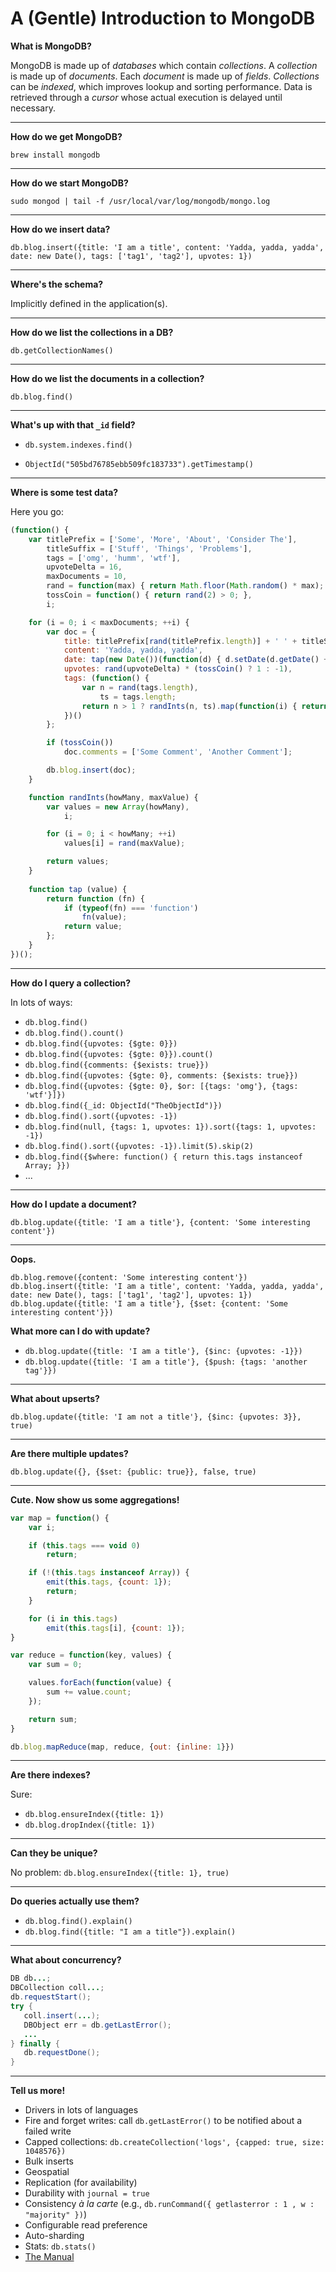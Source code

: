 # A (Gentle) Introduction to MongoDB

**What is MongoDB?**

MongoDB is made up of *databases* which contain *collections*. A *collection* is made up of *documents*. Each *document* is made up of *fields*. *Collections* can be *indexed*, which improves lookup and sorting performance. Data is retrieved through a *cursor* whose actual execution is delayed until necessary.

* * *

**How do we get MongoDB?**

    brew install mongodb

* * *
   
**How do we start MongoDB?**

    sudo mongod | tail -f /usr/local/var/log/mongodb/mongo.log 

* * *
  
**How do we insert data?**

    db.blog.insert({title: 'I am a title', content: 'Yadda, yadda, yadda', date: new Date(), tags: ['tag1', 'tag2'], upvotes: 1})

* * *

**Where's the schema?**

Implicitly defined in the application(s).

* * *

**How do we list the collections in a DB?**

    db.getCollectionNames()

* * *

**How do we list the documents in a collection?**

    db.blog.find()

* * *

**What's up with that `_id` field?**

* `db.system.indexes.find()`

* `ObjectId("505bd76785ebb509fc183733").getTimestamp()`

* * *

**Where is some test data?**

Here you go:

```javascript
(function() {
	var titlePrefix = ['Some', 'More', 'About', 'Consider The'],
	    titleSuffix = ['Stuff', 'Things', 'Problems'],
	    tags = ['omg', 'humm', 'wtf'],
	    upvoteDelta = 16,
	    maxDocuments = 10,
	    rand = function(max) { return Math.floor(Math.random() * max); },
	    tossCoin = function() { return rand(2) > 0; },
	    i;

	for (i = 0; i < maxDocuments; ++i) {
	  	var doc = {
		  	title: titlePrefix[rand(titlePrefix.length)] + ' ' + titleSuffix[rand(titleSuffix.length)],
		  	content: 'Yadda, yadda, yadda',
		  	date: tap(new Date())(function(d) { d.setDate(d.getDate() + rand(maxDocuments)); }),
		  	upvotes: rand(upvoteDelta) * (tossCoin() ? 1 : -1),
		  	tags: (function() {
	  			var n = rand(tags.length),
	  			    ts = tags.length;
	  			return n > 1 ? randInts(n, ts).map(function(i) { return tags[i]; }) : tags[rand(ts)]
		  	})()
	  	};

  		if (tossCoin()) 
  			doc.comments = ['Some Comment', 'Another Comment'];

		db.blog.insert(doc);
  	}

	function randInts(howMany, maxValue) {
	  	var values = new Array(howMany),
  		    i;

		for (i = 0; i < howMany; ++i) 
			values[i] = rand(maxValue);

		return values;
	}
	
	function tap (value) { 
		return function (fn) {
			if (typeof(fn) === 'function')
				fn(value);
			return value;
		};
	}
})();
```

* * *

**How do I query a collection?**

In lots of ways:

* `db.blog.find()`
* `db.blog.find().count()`
* `db.blog.find({upvotes: {$gte: 0}})`
* `db.blog.find({upvotes: {$gte: 0}}).count()`
* `db.blog.find({comments: {$exists: true}})`
* `db.blog.find({upvotes: {$gte: 0}, comments: {$exists: true}})`
* `db.blog.find({upvotes: {$gte: 0}, $or: [{tags: 'omg'}, {tags: 'wtf'}]})`
* `db.blog.find({_id: ObjectId("TheObjectId")})`
* `db.blog.find().sort({upvotes: -1})`
* `db.blog.find(null, {tags: 1, upvotes: 1}).sort({tags: 1, upvotes: -1})`
* `db.blog.find().sort({upvotes: -1}).limit(5).skip(2)`
* `db.blog.find({$where: function() { return this.tags instanceof Array; }})`
* ...

* * *

**How do I update a document?**

    db.blog.update({title: 'I am a title'}, {content: 'Some interesting content'})

* * *

**Oops.**

    db.blog.remove({content: 'Some interesting content'})
    db.blog.insert({title: 'I am a title', content: 'Yadda, yadda, yadda', date: new Date(), tags: ['tag1', 'tag2'], upvotes: 1})
    db.blog.update({title: 'I am a title'}, {$set: {content: 'Some interesting content'}})

**What more can I do with update?**

* `db.blog.update({title: 'I am a title'}, {$inc: {upvotes: -1}})`
* `db.blog.update({title: 'I am a title'}, {$push: {tags: 'another tag'}})`

* * *

**What about upserts?**

    db.blog.update({title: 'I am not a title'}, {$inc: {upvotes: 3}}, true)

* * *

**Are there multiple updates?**

    db.blog.update({}, {$set: {public: true}}, false, true)
    
* * *

**Cute. Now show us some aggregations!**

```javascript
var map = function() {
	var i;

	if (this.tags === void 0)
		return;

	if (!(this.tags instanceof Array)) {
		emit(this.tags, {count: 1});
		return;
	}

	for (i in this.tags)
		emit(this.tags[i], {count: 1});
}

var reduce = function(key, values) {
	var sum = 0;

	values.forEach(function(value) {
		sum += value.count;
	});

	return sum;
}

db.blog.mapReduce(map, reduce, {out: {inline: 1}})
```

* * *

**Are there indexes?**

Sure:

* `db.blog.ensureIndex({title: 1})`
* `db.blog.dropIndex({title: 1})`

* * *

**Can they be unique?**

No problem: `db.blog.ensureIndex({title: 1}, true)`

* * *

**Do queries actually use them?**

* `db.blog.find().explain()`
* `db.blog.find({title: "I am a title"}).explain()`

* * *

**What about concurrency?**

```java
DB db...;
DBCollection coll...;
db.requestStart();
try {
   coll.insert(...);
   DBObject err = db.getLastError();
   ...
} finally {
   db.requestDone();
}
```

* * *		

**Tell us more!**

* Drivers in lots of languages
* Fire and forget writes: call `db.getLastError()` to be notified about a failed write 
* Capped collections: `db.createCollection('logs', {capped: true, size: 1048576})`
* Bulk inserts
* Geospatial
* Replication  (for availability)
* Durability with `journal = true`
* Consistency *à la carte* (e.g., `db.runCommand({ getlasterror : 1 , w : "majority" })`)
* Configurable read preference
* Auto-sharding
* Stats: `db.stats()`
* [The Manual](http://docs.mongodb.org/manual/contents/ "MongoDb Manual")
